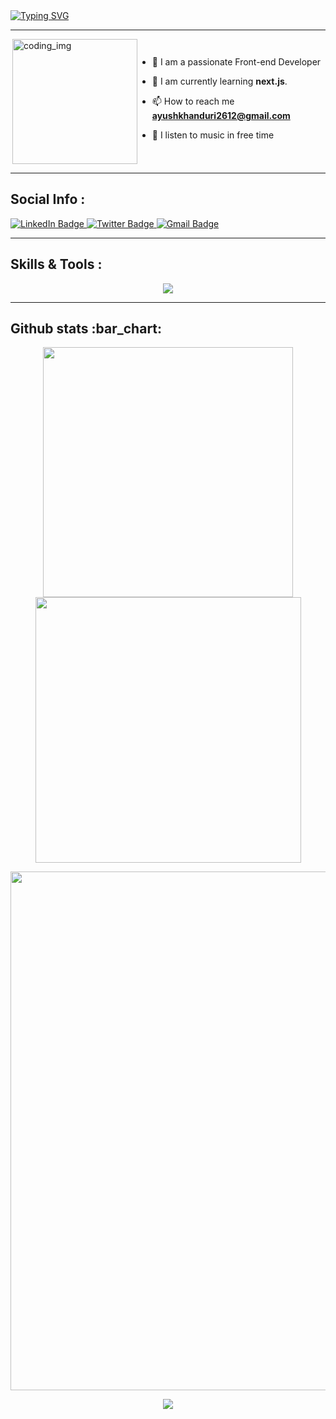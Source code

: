 
<div>
  <a href="https://git.io/typing-svg"><img src="https://readme-typing-svg.demolab.com?font=Fira+Code&weight=6000&size=28&duration=5304&pause=1000&color36BCF7FF&background=FFD22800&center=true&vCenter=true&width=850&lines=Hello,+I'm+Ayush,+Welcome+to+My+Profile!+;I+am+a+Front-end+Developer+;Always+learning+new+things" alt="Typing SVG" /></a>
<br />
  
---

<div style="display:flex">
  <img align="right" alt="coding_img" width="200" src="https://media.giphy.com/media/du3J3cXyzhj75IOgvA/giphy.gif">

- 👋 I am a passionate Front-end Developer

- 🌱 I am currently learning **next.js**.

- 📫 How to reach me **ayushkhanduri2612@gmail.com**

- 🎵 I listen to music in free time

</div>

---

<h2>Social Info :</h2>

<div id="badges">
    <a href="https://www.linkedin.com/in/ayush-khanduri-965756245/">
    <img src="https://img.shields.io/badge/LinkedIn-blue?style=for-the-badge&logo=linkedin&logoColor=white" alt="LinkedIn Badge"/>
    </a>
    <a href="https://twitter.com/ayushk_26">
    <img src="https://img.shields.io/badge/Twitter-blue?style=for-the-badge&logo=Twitter&logoColor=white" alt="Twitter Badge"/>
    </a>
    <a href="https://mail.google.com/mail/u/1/?fs=1&tf=cm&to=ayushkhanduri2612@gmail.com">
    <img src="https://img.shields.io/badge/Gmail-D14836?style=for-the-badge&logo=gmail&logoColor=white" alt="Gmail Badge"/>
    </a>
</div>


---


<h2>Skills & Tools :</h2>

<p align="center"> 
  <img src="https://skillicons.dev/icons?i=js,react,nodejs,express,mongodb,cpp,html,css,ts&perline=5">
</p>


---

<h2>Github stats :bar_chart:</h2>

<p align="center">
  <img width="400" src="https://github-readme-stats.vercel.app/api?username=AyushK-26&count_private=true&show_icons=true&theme=react" />  <img width="425" src="https://streak-stats.demolab.com/?user=AyushK-26&theme=react" />
</p>

<p align="center">
  <img width="830" src="https://github-readme-activity-graph.vercel.app/graph?username=AyushK-26&bg_color=21232a&color=a8eeff&line=61dafb&point=f0fcff&area=true&hide_border=false" />
<a href="https://github.com/AyushK-26/github-stats">
</p>


<p align="center">
  <img src="https://capsule-render.vercel.app/api?type=waving&color=gradient&height=65&section=footer"/>
</p>
